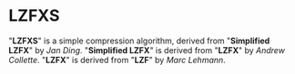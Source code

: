 # LZFXS

"**LZFXS**" is a simple compression algorithm, derived from "**Simplified LZFX**"
by *Jan Ding*. "**Simplified LZFX**" is derived from "**LZFX**" by *Andrew Collette*.
"**LZFX**" is derived from "**LZF**" by *Marc Lehmann*.
